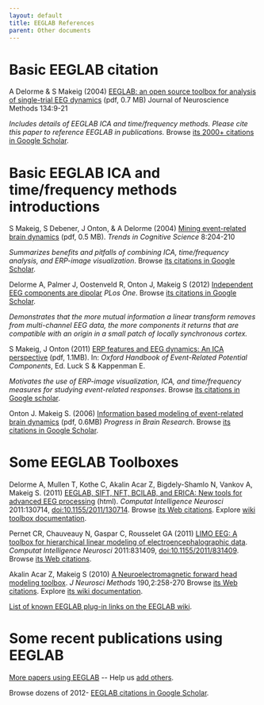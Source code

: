 ```yaml
---
layout: default
title: EEGLAB References
parent: Other documents
---
```


Basic EEGLAB citation
=====================

A Delorme & S Makeig (2004) [EEGLAB: an open source toolbox for analysis
of single-trial EEG
dynamics](http://sccn.ucsd.edu/eeglab/download/eeglab_jnm03.pdf) (pdf,
0.7 MB) Journal of Neuroscience Methods 134:9-21


*Includes details of EEGLAB ICA and time/frequency methods. Please cite
this paper to reference EEGLAB in publications.* Browse [its 2000+
citations in Google
Scholar](http://scholar.google.com/scholar?cites=6160226079476557314&as_sdt=2005&sciodt=0,5&hl=en).



Basic EEGLAB ICA and time/frequency methods introductions
=========================================================

S Makeig, S Debener, J Onton, & A Delorme (2004) [Mining event-related
brain dynamics](http://sccn.ucsd.edu/~scott/pdf/TICS04_Preprint.pdf)
(pdf, 0.5 MB). *Trends in Cognitive Science* 8:204-210


*Summarizes benefits and pitfalls of combining ICA, time/frequency
analysis, and ERP-image visualization*. Browse [its citations in Google
Scholar](http://scholar.google.com/scholar?cites=4258204037610751496&as_sdt=2005&sciodt=0,5&hl=en).

Delorme A, Palmer J, Oostenveld R, Onton J, Makeig S (2012) [Independent
EEG components are
dipolar](http://www.plosone.org/article/info%3Adoi%2F10.1371%2Fjournal.pone.0030135)
*PLos One*. Browse [its citations in Google
Scholar](http://scholar.google.com/scholar?oi=bibs&hl=en&cites=8859964670837823955).


*Demonstrates that the more mutual information a linear transform
removes from multi-channel EEG data, the more components it returns that
are compatible with an origin in a small patch of locally synchronous
cortex.*

S Makeig, J Onton (2011) [ERP features and EEG dynamics: An ICA
perspective](http://sccn.ucsd.edu/~scott/pdf/Makeig_Onton_LuckERP11.pdf)
(pdf, 1.1MB). In: *Oxford Handbook of Event-Related Potential
Components*, Ed. Luck S & Kappenman E.


*Motivates the use of ERP-image visualization, ICA, and time/frequency
measures for studying event-related responses*. Browse [its citations in
Google
scholar](http://scholar.google.com/scholar?oi=bibs&hl=en&cites=14446855014386766198).

Onton J. Makeig S. (2006) [Information based modeling of event-related
brain dynamics](http://sccn.ucsd.edu/~scott/pdf/Onton_Makeig_PBR06.pdf)
(pdf, 0.6MB) *Progress in Brain Research*. Browse [its citations in
Google
Scholar](http://scholar.google.com/scholar?cites=14446855014386766198&as_sdt=2005&sciodt=0,5&hl=en).



Some EEGLAB Toolboxes
=====================

Delorme A, Mullen T, Kothe C, Akalin Acar Z, Bigdely-Shamlo N, Vankov A,
Makeig S. (2011) [EEGLAB, SIFT, NFT, BCILAB, and ERICA: New tools for
advanced EEG
processing](http://www.hindawi.com/journals/cin/2011/130714/) (html).
*Computat Intelligence Neurosci* 2011:130714, <doi:10.1155/2011/130714>.
Browse [its Web
citations](http://www.google.com/search?hl=en&q=Delorme%20SIFT%20BCILAB&sa=N&tab=sw).
Explore [wiki toolbox
documentation](http://sccn.ucsd.edu/wiki/EEGLAB_Plugins).

Pernet CR, Chauveauy N, Gaspar C, Rousselet GA (2011) [LIMO EEG: A
toolbox for hierarchical linear modeling of electroencephalographic
data](http://www.hindawi.com/journals/cin/2011/831409/). *Computat
Intelligence Neurosci* 2011:831409, <doi:10.1155/2011/831409>. Browse
[its Web
citations](http://scholar.google.com/scholar?cites=18196388592395256129&as_sdt=2005&sciodt=0,5&hl=en).

Akalin Acar Z, Makeig S (2010) [A Neuroelectromagnetic forward head
modeling
toolbox](http://www.sciencedirect.com/science/article/pii/S0165027010002360).
*J Neurosci Methods* 190,2:258-270 Browse [its Web
citations](http://scholar.google.com/scholar?cites=15883641925352203503&as_sdt=2005&sciodt=0,5&hl=en).
Explore [its wiki documentation](http://sccn.ucsd.edu/wiki/NFT).

[List of known EEGLAB plug-in links on the EEGLAB
wiki](http://sccn.ucsd.edu/wiki/EEGLAB_Plugins).



Some recent publications using EEGLAB
=====================================

[More papers using EEGLAB](http://sccn.ucsd.edu/eeglab/eeglabrefs.html)
-- Help us [add others](mailto:eeglab@sccn.ucsd.edu).

Browse dozens of 2012- [EEGLAB citations in Google
Scholar](http://scholar.google.com/scholar?hl=en&sciodt=0%2C5&q=&cites=6160226079476557314&as_sdt=0%2C5&as_ylo=2012&as_vis=0).